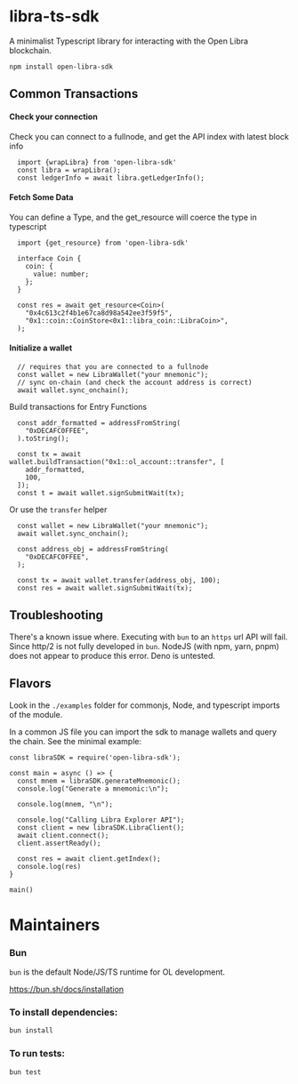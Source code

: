 # libra-ts-sdk

A minimalist Typescript library for interacting with the Open Libra blockchain.

```
npm install open-libra-sdk
```

## Common Transactions

#### Check your connection
Check you can connect to a fullnode, and get the API index with latest block info

```
  import {wrapLibra} from 'open-libra-sdk'
  const libra = wrapLibra();
  const ledgerInfo = await libra.getLedgerInfo();
```

#### Fetch Some Data


You can define a Type, and the get_resource will coerce the type in typescript

```
  import {get_resource} from 'open-libra-sdk'

  interface Coin {
    coin: {
      value: number;
    };
  }

  const res = await get_resource<Coin>(
    "0x4c613c2f4b1e67ca8d98a542ee3f59f5",
    "0x1::coin::CoinStore<0x1::libra_coin::LibraCoin>",
  );

```

#### Initialize a wallet

```
  // requires that you are connected to a fullnode
  const wallet = new LibraWallet("your mnemonic");
  // sync on-chain (and check the account address is correct)
  await wallet.sync_onchain();
```

Build transactions for Entry Functions
```
  const addr_formatted = addressFromString(
    "0xDECAFC0FFEE",
  ).toString();

  const tx = await wallet.buildTransaction("0x1::ol_account::transfer", [
    addr_formatted,
    100,
  ]);
  const t = await wallet.signSubmitWait(tx);
```

Or use the `transfer` helper

```
  const wallet = new LibraWallet("your mnemonic");
  await wallet.sync_onchain();

  const address_obj = addressFromString(
    "0xDECAFC0FFEE",
  );

  const tx = await wallet.transfer(address_obj, 100);
  const res = await wallet.signSubmitWait(tx);

```

## Troubleshooting
There's a known issue where. Executing with `bun` to an `https` url API will fail. Since http/2 is not fully developed in `bun`. NodeJS (with npm, yarn, pnpm) does not appear to produce this error. Deno is untested.

## Flavors
Look in the `./examples` folder for commonjs, Node, and typescript imports of the module.

In a common JS file you can import the sdk to manage wallets
and query the chain. See the minimal example:
```
const libraSDK = require('open-libra-sdk');

const main = async () => {
  const mnem = libraSDK.generateMnemonic();
  console.log("Generate a mnemonic:\n");

  console.log(mnem, "\n");

  console.log("Calling Libra Explorer API");
  const client = new libraSDK.LibraClient();
  await client.connect();
  client.assertReady();

  const res = await client.getIndex();
  console.log(res)
}

main()

```

# Maintainers

### Bun
`bun` is the default Node/JS/TS runtime for OL development.

https://bun.sh/docs/installation

### To install dependencies:

```bash
bun install
```

### To run tests:

```bash
bun test
```
